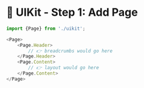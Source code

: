 # 💅 UIKit - Step 1: Add Page

```js
import {Page} from './uikit';

<Page>
    <Page.Header>
        // 👉 breadcrumbs would go here
    </Page.Header>
    <Page.Content>
        // 👉 layout would go here
    </Page.Content>
</Page>
```